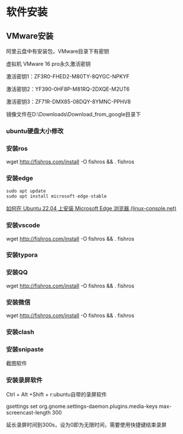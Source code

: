 # 软件安装

## VMware安装

阿里云盘中有安装包，VMware目录下有密钥

虚拟机 VMware 16 pro永久激活密钥

激活密钥1：ZF3R0-FHED2-M80TY-8QYGC-NPKYF

激活密钥2：YF390-0HF8P-M81RQ-2DXQE-M2UT6

激活密钥3：ZF71R-DMX85-08DQY-8YMNC-PPHV8

镜像文件在D:\Downloads\Download_from_google目录下



### ubuntu硬盘大小修改



### 安装ros

wget http://fishros.com/install -O fishros && . fishros

### 安装edge

```python
sudo apt update
sudo apt install microsoft-edge-stable
```

[如何在 Ubuntu 22.04 上安装 Microsoft Edge 浏览器 (linux-console.net)](https://cn.linux-console.net/?p=14889)

### 安装vscode

wget http://fishros.com/install -O fishros && . fishros

### 安装typora

### 安装QQ

wget http://fishros.com/install -O fishros && . fishros

### 安装微信

wget http://fishros.com/install -O fishros && . fishros

### 安装clash

### 安装snipaste

截图软件

### 安装录屏软件

Ctrl + Alt +Shift + r:ubuntu自带的录屏软件

gsettings set org.gnome.settings-daemon.plugins.media-keys max-screencast-length 300

延长录屏时间到300s，设为0即为无限时间，需要使用快捷键结束录屏






